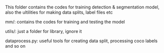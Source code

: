 This folder contains the codes for training detection & segmentation model, also the ultilities for making data splits, label files etc


mm/: contains the codes for training and testing the model

utils/: just a folder for library, ignore it

dataprocess.py: useful tools for creating data split, processing coco labels and so on